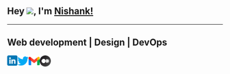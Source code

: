 ## Hey <img src="https://github.com/TheDudeThatCode/TheDudeThatCode/blob/master/Assets/Hi.gif" width="29px">, I'm [Nishank!](https://nishank-priydarshi.netlify.app/)
<hr>

## Web development | Design | DevOps

<a href="https://www.linkedin.com/in/nishank-priydarshi-2526551ba/">
  <img align="left" width="24px" src="./assets/linkedin.png"  />
</a>
<a href="https://twitter.com/nishankstwt">
  <img align="left" width="26px" src="./assets/twitter.png" />
</a>
<a href="mailto:nishankpr435@gmail.com">
  <img align="left" width="26px" src="./assets/gmail.png" />
</a>
<a href="https://medium.com/@nishankpr">
  <img align="left" width="26px" src="./assets/medium.png" />
</a>